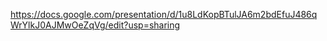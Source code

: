 https://docs.google.com/presentation/d/1u8LdKopBTulJA6m2bdEfuJ486qWrYlkJ0AJMwOeZqVg/edit?usp=sharing